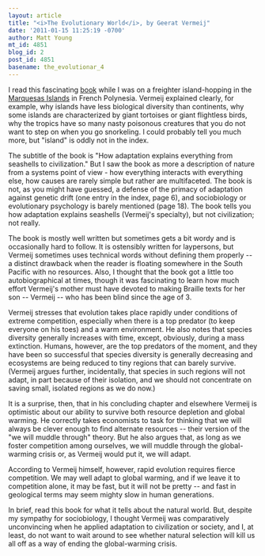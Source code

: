 ```yaml
---
layout: article
title: "<i>The Evolutionary World</i>, by Geerat Vermeij"
date: '2011-01-15 11:25:19 -0700'
author: Matt Young
mt_id: 4851
blog_id: 2
post_id: 4851
basename: the_evolutionar_4
---
```

I read this fascinating [book](http://us.macmillan.com/theevolutionaryworld) while I was on a freighter island-hopping in the [ Marquesas Islands](http://en.wikipedia.org/wiki/Marquesas_Islands) in French Polynesia.  Vermeij explained clearly, for example, why islands have less biological diversity than continents, why some islands are characterized by giant tortoises or giant flightless birds, why the tropics have so many nasty poisonous creatures that you do not want to step on when you go snorkeling.  I could probably tell you much more, but "island" is oddly not in the index.

The subtitle of the book is "How adaptation explains everything from seashells to civilization."  But I saw the book as more a description of nature from a systems point of view - how everything interacts with everything else, how causes are rarely simple but rather are multifaceted.  The book is not, as you might have guessed, a defense of the primacy of adaptation against genetic drift (one entry in the index, page 6), and sociobiology or  evolutionary psychology is barely mentioned (page 18). The book tells you how adaptation explains seashells (Vermeij's specialty), but not civilization; not really.

The book is mostly well written but sometimes gets a bit wordy and is occasionally hard to follow.  It is ostensibly written for laypersons, but Vermeij sometimes uses technical words without defining them properly -- a distinct drawback when the reader is floating somewhere in the South Pacific with no resources.  Also, I thought that the book got a little too autobiographical at times, though it was fascinating to learn how much effort Vermeij's mother must have devoted to making Braille texts for her son -- Vermeij -- who has been blind since the age of 3.

Vermeij stresses that evolution takes place rapidly under conditions of extreme competition, especially when there is a top predator (to keep everyone on his toes) and a warm environment. He also notes that species diversity generally increases with time, except, obviously, during a mass extinction.  Humans, however, are the top predators of the moment, and they have been so successful that species diversity is generally decreasing and ecosystems are being reduced to tiny regions that can barely survive. (Vermeij argues further, incidentally, that species in such regions will not adapt, in part because of their isolation, and we should not concentrate on saving small, isolated regions as we do now.)

It is a surprise, then, that in his concluding chapter and elsewhere Vermeij is optimistic about our ability to survive both resource depletion and global warming.  He correctly takes economists to task for thinking that we will always be clever enough to find alternate resources -- their version of the "we will muddle through" theory.  But he also argues that, as long as we foster competition among ourselves, we will muddle through the global-warming crisis or, as Vermeij would put it, we will adapt.

According to Vermeij himself, however, rapid evolution requires fierce competition.  We may well adapt to global warming, and if we leave it to competition alone, it may be fast, but it will not be pretty -- and fast in geological terms may seem mighty slow in human generations.  

In brief, read this book for what it tells about the natural world.  But, despite my sympathy for sociobiology, I thought Vermeij was comparatively unconvincing when he applied adaptation to civilization or society, and I, at least, do not want to wait around to see whether  natural selection will kill us all off as a way of ending the global-warming crisis.
